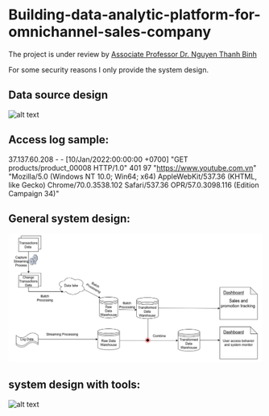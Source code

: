 # Building-data-analytic-platform-for-omnichannel-sales-company

The project is under review by [Associate Professor Dr. Nguyen Thanh Binh](https://scholar.google.com/citations?user=IxTS6l0AAAAJ&hl=vi)


For some security reasons I only provide the system design.
## Data source design
![alt text](https://github.com/thuongle2210/Building-data-analytic-platform-for-omnichannel-sales-company/blob/main/FirstSource_v2_detailed.png "Data source")
## Access log sample: 
 37.137.60.208 - - [10/Jan/2022:00:00:00 +0700] "GET products/product_00008 HTTP/1.0" 401 97 "https://www.youtube.com.vn" "Mozilla/5.0 (Windows NT 10.0; Win64; x64) AppleWebKit/537.36 (KHTML, like Gecko) Chrome/70.0.3538.102 Safari/537.36 OPR/57.0.3098.116 (Edition Campaign 34)"

## General system design: 
![alt text](https://github.com/thuongle2210/-Building-data-analytic-platform-for-omnichannel-sales-company/blob/main/Building-data-analytic-platform-for-omnichannel-sales-company.drawio.png "General system design")



## system design with tools: 
![alt text](https://github.com/thuongle2210/Building-data-analytic-platform-for-omnichannel-sales-company/blob/main/system_design_with_tools.png "System design with tools")


